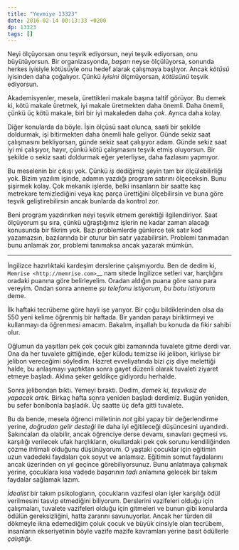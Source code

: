 ```yaml
---
title: "Yevmiye 13323"
date: 2016-02-14 00:13:33 +0200
dp: 13323
tags: []
---
```


Neyi ölçüyorsan onu teşvik ediyorsun, neyi teşvik ediyorsan, onu
büyütüyorsun. Bir organizasyonda, *başarı* neyse ölçülüyorsa, sonunda herkes
iyisiyle kötüsüyle onu hedef alarak çalışmaya başlıyor. Ancak *kötüsü* iyisinden
daha çoğalıyor. Çünkü *iyisini* ölçmüyorsan, *kötüsünü* teşvik ediyorsun.

Akademisyenler, mesela, ürettikleri makale başına taltif görüyor. Bu demek ki,
kötü makale üretmek, iyi makale üretmekten daha önemli. Daha önemli, çünkü üç
kötü makale, biri bir iyi makaleden daha *çok*. Ayrıca daha kolay.

Diğer konularda da böyle. İşin ölçüsü saat olunca, saati bir şekilde doldurmak,
işi bitirmekten daha önemli hale geliyor. Günde sekiz saat çalışmasını
bekliyorsan, günde sekiz saat çalışıyor adam. Günde sekiz saat iyi mi çalışıyor,
hayır, çünkü kötü çalışmasını teşvik etmiş oluyorsun. Bir şekilde o sekiz saati
doldurmak eğer yeterliyse, daha fazlasını yapmıyor.

Bu meselenin bir çıkışı yok. Çünkü *iş* dediğimiz şeyin tam bir ölçülebilirliği
yok. Bizim yazılım işinde, adamın yazdığı program satırını ölçeceksin. Bunu
şişirmek kolay. Çok mekanik işlerde, belki insanların bir saatte kaç metrekare
temizlediğini veya kaç parça ürettiğini ölçebilirsin ve buna göre teşvik
geliştirebilirsin ancak bunlarda da kontrol zor.

Beni program yazdırırken neyi teşvik etmem gerektiği ilgilendiriyor. Saat
ölçüyorum şu sıra, çünkü uğraştığımız işlerin ne kadar zaman alacağı konusunda
bir fikrim yok. Bazı problemlerde günlerce tek satır kod yazamazsın, bazılarında
bir oturur bin satır yazabilirsin. Problemi tanımadan bunu anlamak zor, problemi
tanımaksa ancak yazarak mümkün.

------

İngilizce hazırlıktaki kardeşim derslerine çalışmıyordu. Ben de dedim ki,
`Memrise <http://memrise.com>`__ nam sitede İngilizce setleri var, harçlığını
oradaki puanına göre belirleyelim. Oradan aldığın puana göre sana para
vereyim. Ondan sonra anneme *şu telefonu istiyorum, bu botu istiyorum* deme.

İlk haftaki tecrübeme göre hayli işe yarıyor. Bir çoğu bildiklerinden olsa da
550 yeni kelime öğrenmiş bir haftada. Bir yandan parayı biriktirmeyi ve
kullanmayı da öğrenmesi amacım. Bakalım, inşallah bu konuda da fikir sahibi
olur.

Oğlumun da yaşıtları pek çok çocuk gibi zamanında tuvalete gitme derdi var. Ona
da her tuvalete gittiğinde, eğer külodu temizse iki jelibon, kirliyse bir
jelibon vereceğimi söyledim. Hazret evveliyatında bizi *çiş* diye melettiği
halde, bu anlaşmayı yaptıktan sonra gayet düzenli olarak tuvaleti ziyaret etmeye
başladı. Aklına şeker geldikçe gidiyordu herhalde.

Sonra jelibondan bıktı. Yemeyi bıraktı. Dedim, *demek ki, teşviksiz de yapacak
artık.* Birkaç hafta sonra yeniden başladı derdimiz. Bugün yeniden, bu sefer
bonibonla başladık. Üç saatte üç defa gitti tuvalete.

Bu da bende, mesela öğrenci milletinin *not* gibi yapay bir değerlendirme
yerine, *doğrudan gelir desteği* ile daha iyi eğitileceği düşüncesini
uyandırdı. Sakıncaları da olabilir, ancak öğrenciye derse devamı, sınavları
geçmesi vs. karşılığı verilecek ufak harçlıkların, okullardaki pek çok sorunu
kendiliğinden çözme ihtimali olduğunu düşünüyorum. O yaştaki çocuklar için
eğitimin uzun vadedeki faydaları çok soyut ve anlamsız. Eğitimin somut
faydalarını ancak üzerinden on yıl geçince görebiliyorsunuz. Bunu anlatmaya
çalışmak yerine, çocuklara kısa vadede *başarının tadı* anlamına gelecek bir
takım faydalar sağlamak lazım.

*İdealist* bir takım psikologların, çocukların vazifesi olan işler karşılığı
ödül verilmesini tasvip etmediğini biliyorum. Derslerini vazifeleri olduğu için
çalışmaları, tuvalete vazifeleri olduğu için gitmeleri ve bunun gibi konularda
ödülün gereksizliğini, hatta zararını savunuyorlar. Ancak her türden dil
dökmeyle ikna edemediğim çoluk çocuk ve büyük cinsiyle olan tecrübem, insanların
ekseriyetinin böyle vazife mazife kavramları yerine basit ödüllerle
*çalıştığı*.


